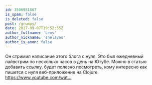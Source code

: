```yaml
---
id: 3506951867
is_spam: false
is_deleted: false
post: /grumpy/
date: 2017-09-07T19:52:55Z
author_fullname: 'Lens'
author_nickname: 'snelaves'
author_is_anon: false
---
```


<p>Он стримил написание этого блога с нуля. Это был ежедневный лайвстрим по несколько часов в день на Ютубе. Можно в статью добавить ссылку, будет полезно посмотреть, кому интересно как пишется с нуля веб-приложение на Clojure.<br><a href="https://www.youtube.com/watch?v=YZzkQW9Unvo&amp;list=PLdSfLyn35ej-oCU2w8fKfdEih7ME7Jhq8" rel="nofollow noopener" title="https://www.youtube.com/watch?v=YZzkQW9Unvo&amp;list=PLdSfLyn35ej-oCU2w8fKfdEih7ME7Jhq8">https://www.youtube.com/wat...</a></p>
